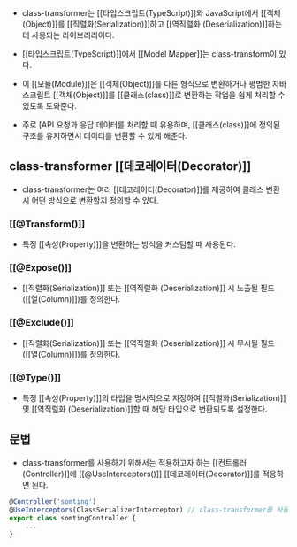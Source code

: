 - class-transformer는 [[타입스크립트(TypeScript)]]와 JavaScript에서 [[객체(Object)]]를 [[직렬화(Serialization)]]하고 [[역직렬화 (Deserialization)]]하는 데 사용되는 라이브러리이다. 

- [[타입스크립트(TypeScript)]]에서 [[Model Mapper]]는 class-transform이 있다.

- 이 [[모듈(Module)]]은 [[객체(Object)]]를 다른 형식으로 변환하거나 평범한 자바스크립트 [[객체(Object)]]를 [[클래스(class)]]로 변환하는 작업을 쉽게 처리할 수 있도록 도와준다.

- 주로 [API 요청과 응답 데이터를 처리할 때 유용하며, [[클래스(class)]]에 정의된 구조를 유지하면서 데이터를 변환할 수 있게 해준다.


## class-transformer [[데코레이터(Decorator)]]

- class-transformer는 여러 [[데코레이터(Decorator)]]를 제공하여 클래스 변환 시 어떤 방식으로 변환할지 정의할 수 있다.

### [[@Transform()]]

- 특정 [[속성(Property)]]을 변환하는 방식을 커스텀할 때 사용된다.
### [[@Expose()]]

- [[직렬화(Serialization)]] 또는 [[역직렬화 (Deserialization)]] 시 노출될 필드([[열(Column)]])를 정의한다.
### [[@Exclude()]] 

- [[직렬화(Serialization)]] 또는 [[역직렬화 (Deserialization)]] 시 무시될 필드([[열(Column)]])를 정의한다.
### [[@Type()]]

- 특정 [[속성(Property)]]의 타입을 명시적으로 지정하여 [[직렬화(Serialization)]] 및 [[역직렬화 (Deserialization)]]할 때 해당 타입으로 변환되도록 설정한다.


## 문법

- class-transformer를 사용하기 위해서는 적용하고자 하는 [[컨트롤러(Controller)]]에 [[@UseInterceptors()]] [[데코레이터(Decorator)]]를 적용하면 된다.

```ts
@Controller('somting')  
@UseInterceptors(ClassSerializerInterceptor) // class-transformer를 사용하기 위해 적용
export class somtingController {
	...
}
```
